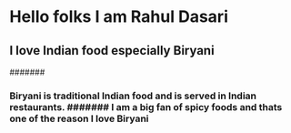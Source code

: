 # Hello folks I am  Rahul Dasari
##### <h2> I love Indian food especially **Biryani**
####### <h3> Biryani is traditional  **Indian food** and is served in Indian restaurants.
####### I am a big fan of **spicy foods** and thats one of the reason I love **Biryani**